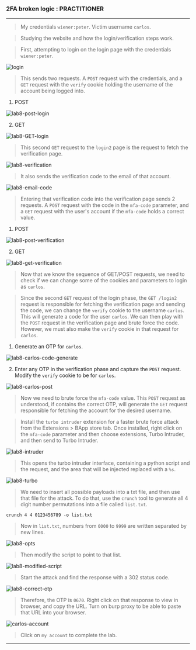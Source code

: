 ### 2FA broken logic : PRACTITIONER

---

> My credentials `wiener:peter`.
> Victim username `carlos`.

> Studying the website and how the login/verification steps work.

> First, attempting to login on the login page with the credentials `wiener:peter`.

![login](./screenshots/login.png)

> This sends two requests. A `POST` request with the credentials, and a `GET` request with the `verify` cookie holding the username of the account being logged into.

1. POST

![lab8-post-login](./screenshots/lab8-post-login.png)

2. GET

![lab8-GET-login](./screenshots/lab8-get-login.png)

> This second `GET` request to the `login2` page is the request to fetch the verification page.

![lab8-verification](./screenshots/verification.png)

> It also sends the verification code to the email of that account.

![lab8-email-code](./screenshots/lab8-email-code.png)


> Entering that verification code into the verification page sends 2 requests. A `POST` request with the code in the `mfa-code` parameter, and a `GET` request with the user's account if the `mfa-code` holds a correct value.

1. POST

![lab8-post-verification](./screenshots/lab8-post-verification.png)

2. GET

![lab8-get-verification](./screenshots/lab8-get-verification.png)

> Now that we know the sequence of GET/POST requests, we need to check if we can change some of the cookies and parameters to login as `carlos`.

> Since the second `GET` request of the login phase, the `GET /login2` request is responsible for fetching the verification page and sending the code, we can change the `verify` cookie to the username `carlos`.
> This will generate a code for the user `carlos`. 
> We can then play with the `POST` request in the verification page and brute force the code. However, we must also make the `verify` cookie in that request for `carlos`.

1. Generate an OTP for `carlos`.

![lab8-carlos-code-generate](./screenshots/lab8-carlos-code-generate.png)

2. Enter any OTP in the verification phase and capture the `POST` request. Modify the `verify` cookie to be for `carlos`.

![lab8-carlos-post](./screenshots/lab8-carlos-post.png)

> Now we need to brute force the `mfa-code` value. This `POST` request as understood, if contains the correct OTP, will generate the `GET` request responsible for fetching the account for the desired username.

> Install the `turbo intruder` extension for a faster brute force attack from the Extensions > BApp store tab.
> Once installed, right click on the `mfa-code` parameter and then choose extensions, Turbo Intruder, and then send to Turbo Intruder.

![lab8-intruder](./screenshots/lab8-intruder.png)

> This opens the turbo intruder interface, containing a python script and the request, and the area that will be injected replaced with a `%s`.

![lab8-turbo](./screenshots/lab8-turbo.png)

> We need to insert all possible payloads into a txt file, and then use that file for the attack.
> To do that, use the `crunch` tool to generate all 4 digit number permutations into a file called `list.txt`.
```
crunch 4 4 0123456789 -o list.txt
```

> Now in `list.txt`, numbers from `0000` to `9999` are written separated by new lines.

![lab8-opts](./screenshots/lab8-otps.png)

> Then modify the script to point to that list.

![lab8-modified-script](./screenshots/lab8-modified-script.png)

> Start the attack and find the response with a 302 status code.

![lab8-correct-otp](./screenshots/lab8-correct-otp.png)

> Therefore, the OTP is `0670`.
> Right click on that response to view in browser, and copy the URL.
> Turn on burp proxy to be able to paste that URL into your browser.

![carlos-account](./screenshots/carlos-account.png)

> Click on `my account` to complete the lab.

---
